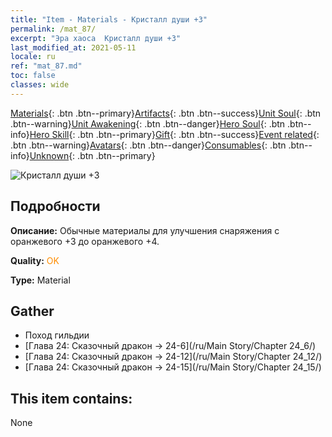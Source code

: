```yaml
---
title: "Item - Materials - Кристалл души +3"
permalink: /mat_87/
excerpt: "Эра хаоса  Кристалл души +3"
last_modified_at: 2021-05-11
locale: ru
ref: "mat_87.md"
toc: false
classes: wide
---
```

 [Materials](/ItemsRU/){: .btn .btn--primary}[Artifacts](/ItemsRU/Artifacts/){: .btn .btn--success}[Unit Soul](/ItemsRU/UnitSoul/){: .btn .btn--warning}[Unit Awakening](/ItemsRU/UnitAwakening/){: .btn .btn--danger}[Hero Soul](/ItemsRU/HeroSoul/){: .btn .btn--info}[Hero Skill](/ItemsRU/HeroSkill/){: .btn .btn--primary}[Gift](/ItemsRU/Gift/){: .btn .btn--success}[Event related](/ItemsRU/Events/){: .btn .btn--warning}[Avatars](/ItemsRU/Avatars/){: .btn .btn--danger}[Consumables](/ItemsRU/Consumables/){: .btn .btn--info}[Unknown](/ItemsRU/Unknown/){: .btn .btn--primary}

 ![Кристалл души +3](/images/t/i_cailiao_shuijing3.png)

## Подробности
 **Описание:** Обычные материалы для улучшения снаряжения c оранжевого +3 до оранжевого +4.

 **Quality:** <span style="color: #FF8C00">OK</span>

 **Type:** Material

## Gather

*    Поход гильдии 
*    [Глава 24: Сказочный дракон -> 24-6](/ru/Main Story/Chapter 24_6/) 
*    [Глава 24: Сказочный дракон -> 24-12](/ru/Main Story/Chapter 24_12/) 
*    [Глава 24: Сказочный дракон -> 24-15](/ru/Main Story/Chapter 24_15/) 

## This item contains:

  None

